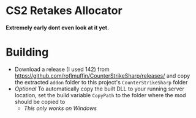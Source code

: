 ﻿# CS2 Retakes Allocator
**Extremely early dont even look at it yet.**

# Building
- Download a release (I used 142) from https://github.com/roflmuffin/CounterStrikeSharp/releases/ and copy the extracted `addon` folder to this project's `CounterStrikeSharp` folder
- *Optional* To automatically copy the built DLL to your running server location, set the build variable `CopyPath` to the folder where the mod should be copied to
  - *This only works on Windows*